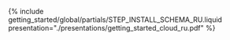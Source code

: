 {% include getting_started/global/partials/STEP_INSTALL_SCHEMA_RU.liquid presentation="./presentations/getting_started_cloud_ru.pdf" %}
<!-- Source: https://docs.google.com/presentation/d/1sGhjAMvPXrJjzSDfZM1WAiSHdlzxkp2GzMuFYouK_tQ/ -->
